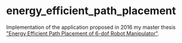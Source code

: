 # energy_efficient_path_placement
Implementation of the application proposed in 2016 my master thesis ["Energy Efficient Path Placement of 6-dof Robot Manipulator"](https://www.politesi.polimi.it/bitstream/10589/122361/3/2016_07_Sita_Urbano.pdf).
